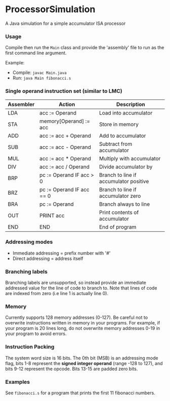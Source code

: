 # ProcessorSimulation
A Java simulation for a simple accumulator ISA processor

### Usage
Compile then run the `Main` class and provide the 'assembly' file to run as the first command line argument.

Example:
- Compile: `javac Main.java`
- Run: `java Main fibonacci.s`

### Single operand instruction set (similar to LMC)
| Assembler  | Action | Description |
| ------------- | ------------- | ------------- |
| LDA <Operand>  | acc := Operand  | Load into accumulator
| STA <Operand>  | memory[Operand] := acc  | Store in memory
| ADD <Operand> | acc := acc + Operand | Add to accumulator
| SUB <Operand> | acc := acc - Operand | Subtract from accumulator
| MUL <Operand> | acc := acc * Operand | Multiply with accumulator
| DIV <Operand> | acc := acc / Operand | Divide accumulator by
| BRP <Operand> | pc := Operand IF acc > 0 | Branch to line if accumulator positive
| BRZ <Operand> | pc := Operand IF acc == 0 | Branch to line if accumulator zero
| BRA <Operand> | pc := Operand | Branch always to line
| OUT | PRINT acc | Print contents of accumulator
| END | END | End of program

### Addressing modes
- Immediate addressing = prefix number with '#'
- Direct addressing = address itself

### Branching labels
Branching labels are unsupported, so instead provide an immediate addressed value for the line of code
to branch to. Note that lines of code are indexed from zero (i.e line 1 is actually line 0).

### Memory
Currently supports 128 memory addresses (0-127). Be careful not to overwrite instructions
written in memory in your programs. For example, if your program is 20 lines long, do not 
overwrite memory addresses 0-19 in your program to avoid errors.

### Instruction Packing
The system word size is 16 bits. The 0th bit (MSB) is an addressing mode flag, bits 1-8
represent the **signed integer operand** (range -128 to 127), and bits 9-12 represent the opcode.
Bits 13-15 are padded zero bits.

### Examples
See `fibonacci.s` for a program that prints the first 11 fibonacci numbers.
